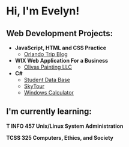 <h1>Hi, I'm Evelyn!</h1>

<h2>Web Development Projects:</h2>

- <b>JavaScript, HTML and CSS Practice</b>
  - [Orlando Trip Blog](https://github.com/evelynjimene/Personal-Blog)
- <b>WIX Web Application For a Business</b>
  - [Olivas Painting LLC](https://www.olivaspaintingllc.com/) 
- <b>C#</b>
  - [Student Data Base](https://github.com/evelynjimene/Student-Data-Base)
  - [SkyTour](https://github.com/evelynjimene/SkyTour)
  - [Windows Calculator](https://github.com/evelynjimene/WinCalc)
 
<h2>I'm currently learning:</h2>
 <b>T INFO 457 Unix/Linux System Administration</b>
 
 <b>TCSS 325 Computers, Ethics, and Society</b>
  
